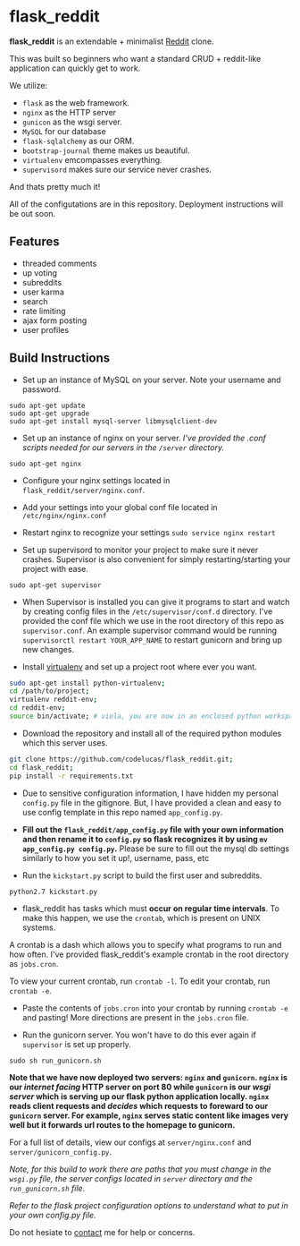 flask\_reddit
=============

**flask_reddit** is an extendable + minimalist [Reddit](http://reddit.com) clone.

This was built so beginners who want a standard CRUD + reddit-like application
can quickly get to work.

We utilize: 
- `flask` as the web framework.
- `nginx` as the HTTP server  
- `gunicon` as the wsgi server.
- `MySQL` for our database 
- `flask-sqlalchemy` as our ORM.
- `bootstrap-journal` theme makes us beautiful.
- `virtualenv` emcompasses everything. 
- `supervisord` makes sure our service never crashes.

And thats pretty much it!

All of the configutations are in this repository. Deployment instructions 
will be out soon.

Features
--------
- threaded comments
- up voting
- subreddits
- user karma
- search
- rate limiting
- ajax form posting
- user profiles

Build Instructions
------------------

- Set up an instance of MySQL on your server. Note your username and password.

```
sudo apt-get update
sudo apt-get upgrade
sudo apt-get install mysql-server libmysqlclient-dev
```

- Set up an instance of nginx on your server. *I've provided the .conf scripts needed for our
servers in the `/server` directory.*

`sudo apt-get nginx`

- Configure your nginx settings located in `flask_reddit/server/nginx.conf`.

- Add your settings into your global conf file located in `/etc/nginx/nginx.conf`

- Restart nginx to recognize your settings `sudo service nginx restart`

- Set up supervisord to monitor your project to make sure it never crashes.
Supervisor is also convenient for simply restarting/starting your project with ease.

`sudo apt-get supervisor`

- When Supervisor is installed you can give it programs to start and watch by creating config 
files in the `/etc/supervisor/conf.d` directory. I've provided the conf file which we use
in the root directory of this repo as `supervisor.conf`. An example supervisor command 
would be running `supervisorctl restart YOUR_APP_NAME` to restart gunicorn and bring up new changes.

- Install [virtualenv](http://www.virtualenv.org/en/latest/virtualenv.html) and set up a project 
root where ever you want.

```bash
sudo apt-get install python-virtualenv;
cd /path/to/project;
virtualenv reddit-env;
cd reddit-env;
source bin/activate; # viola, you are now in an enclosed python workspace.
```

- Download the repository and  install all of the required python modules 
which this server uses.

```bash
git clone https://github.com/codelucas/flask_reddit.git;
cd flask_reddit;
pip install -r requirements.txt
```

- Due to sensitive configuration information, I have hidden my personal
`config.py` file in the gitignore. But, I have provided a clean and easy
to use config template in this repo named `app_config.py`. 

- **Fill out the `flask_reddit/app_config.py` file with your own information and then rename it to
`config.py` so flask recognizes it by using `mv app_config.py config.py`.**
Please be sure to fill out the mysql db settings similarly to how you set it up!, 
username, pass, etc

- Run the `kickstart.py` script to build the first user and subreddits.

`python2.7 kickstart.py`

- flask_reddit has tasks which must **occur on regular time intervals**. To make this
happen, we use the `crontab`, which is present on UNIX systems.

A crontab is a dash which allows you to specify what programs to run and how often.
I've provided flask_reddit's example crontab in the root directory as `jobs.cron`.

To view your current crontab, run `crontab -l`. To edit your crontab, run `crontab -e`.

- Paste the contents of `jobs.cron` into your crontab by running `crontab -e` and 
pasting! More directions are present in the `jobs.cron` file.

- Run the gunicorn server. You won't have to do this ever again if `supervisor` is set up
properly.

`sudo sh run_gunicorn.sh`

**Note that we have now deployed two servers: `nginx` and `gunicorn`. `nginx` is our
*internet facing* HTTP server on port 80 while `gunicorn` is our *wsgi server* which 
is serving up our flask python application locally. `nginx` reads client
requests and *decides* which requests to foreward to our `gunicorn` server. For example,
`nginx` serves static content like images very well but it forwards url routes 
to the homepage to gunicorn.**

For a full list of details, view our configs at `server/nginx.conf` and 
`server/gunicorn_config.py`.

*Note, for this build to work there are paths that you must change in the `wsgi.py` file, 
the server configs located in `server` directory and the `run_gunicorn.sh` file.*

*Refer to the flask project configuration options to understand what to put in your own
config.py file.*

Do not hesiate to <a href="http://codelucas.com">contact</a> me <Lucas Ou-Yang> for help or concerns.

